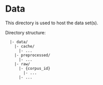 # Data

This directory is used to host the data set(s).

Directory structure:
```
  |- data/
    |- cache/
      |- ...
    |- preprocessed/
      |- ...
    |- raw/
      |- {corpus_id}
        |- ...
      |- ...
```

